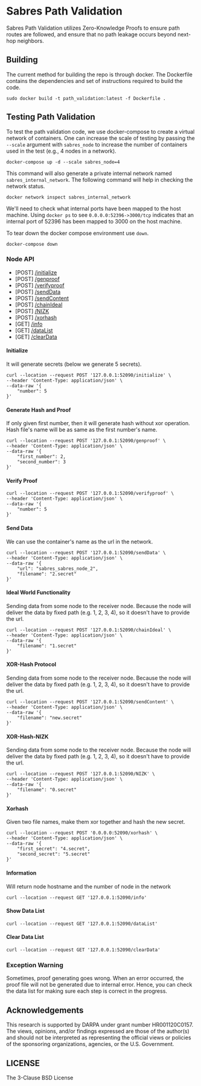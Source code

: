 # Sabres Path Validation

Sabres Path Validation utilizes Zero-Knowledge Proofs to ensure path routes are
followed, and ensure that no path leakage occurs beyond next-hop neighbors.

## Building

The current method for building the repo is through docker.  The Dockerfile
contains the dependencies and set of instructions required to build the code.

```
sudo docker build -t path_validation:latest -f Dockerfile .
```

## Testing Path Validation

To test the path validation code, we use docker-compose to create a virtual
network of containers. One can increase the scale of testing by passing the
`--scale` argument with `sabres_node` to increase the number of containers
used in the test (e.g., 4 nodes in a network).

```
docker-compose up -d --scale sabres_node=4
```

This command will also generate a private internal network named
`sabres_internal_network`. The following command will help in checking the
network status.

```
docker network inspect sabres_internal_network
```

We'll need to check what internal ports have been mapped to the host machine.
Using `docker ps` to see `0.0.0.0:52396->3000/tcp` indicates that an internal
port of 52396 has been mapped to 3000 on the host machine.


To tear down the docker compose environment use `down`.
```
docker-compose down
```

### Node API
* \[POST\] [/initialize](#initialize)
* \[POST\] [/genproof](#generate-hash-and-proof)
* \[POST\] [/verifyproof](#verify-proof)
* \[POST\] [/sendData](#send-data)
* \[POST\] [/sendContent](#send-content)
* \[POST\] [/chainIdeal](#ideal)
* \[POST\] [/NIZK](#xor-hash-nizk)
* \[POST\] [/xorhash](#xorhash)
* \[GET\] [/info](#information)
* \[GET\] [/dataList](#show-data-list)
* \[GET\] [/clearData](#clear-data-list)

#### Initialize
It will generate secrets (below we generate 5 secrets).

```
curl --location --request POST '127.0.0.1:52090/initialize' \
--header 'Content-Type: application/json' \
--data-raw '{
    "number": 5
}'

```
#### Generate Hash and Proof
If only given first number, then it will generate hash without xor operation.
Hash file's name will be as same as the first number's name.

```
curl --location --request POST '127.0.0.1:52090/genproof' \
--header 'Content-Type: application/json' \
--data-raw '{
    "first_number": 2,
    "second_number": 3
}'
```

#### Verify Proof
```
curl --location --request POST '127.0.0.1:52090/verifyproof' \
--header 'Content-Type: application/json' \
--data-raw '{
    "number": 5
}'
```

#### Send Data
We can use the container's name as the url in the network.

```
curl --location --request POST '127.0.0.1:52090/sendData' \
--header 'Content-Type: application/json' \
--data-raw '{
    "url": "sabres_sabres_node_2",
    "filename": "2.secret"
}'
```

#### Ideal World Functionality
Sending data from some node to the receiver node.
Because the node will deliver the data by fixed path (e.g. 1, 2, 3, 4),
so it doesn't have to provide the url.

```
curl --location --request POST '127.0.0.1:52090/chainIdeal' \
--header 'Content-Type: application/json' \
--data-raw '{
    "filename": "1.secret"
}'
```

#### XOR-Hash Protocol
Sending data from some node to the receiver node.
Because the node will deliver the data by fixed path (e.g. 1, 2, 3, 4),
so it doesn't have to provide the url.

```
curl --location --request POST '127.0.0.1:52090/sendContent' \
--header 'Content-Type: application/json' \
--data-raw '{
    "filename": "new.secret"
}'
```

#### XOR-Hash-NIZK
Sending data from some node to the receiver node.
Because the node will deliver the data by fixed path (e.g. 1, 2, 3, 4),
so it doesn't have to provide the url.

```
curl --location --request POST '127.0.0.1:52090/NIZK' \
--header 'Content-Type: application/json' \
--data-raw '{
    "filename": "0.secret"
}'
```

#### Xorhash
Given two file names, make them xor together and hash the new secret.

```
curl --location --request POST '0.0.0.0:52090/xorhash' \
--header 'Content-Type: application/json' \
--data-raw '{
    "first_secret": "4.secret",
    "second_secret": "5.secret"
}'
```

#### Information
Will return node hostname and the number of node in the network

```
curl --location --request GET '127.0.0.1:52090/info'
```

#### Show Data List

```
curl --location --request GET '127.0.0.1:52090/dataList'
```

#### Clear Data List

```
curl --location --request GET '127.0.0.1:52090/clearData'
```

### Exception Warning
Sometimes, proof generating goes wrong. When an error occurred, the proof file
will not be generated due to internal error. Hence, you can check the data list
for making sure each step is correct in the progress.


## Acknowledgements

This research is supported by DARPA under grant number HR001120C0157. The views,
opinions, and/or findings expressed are those of the author(s) and should not be
interpreted as representing the official views or policies of the sponsoring
organizations, agencies, or the U.S. Government.

## LICENSE

The 3-Clause BSD License
